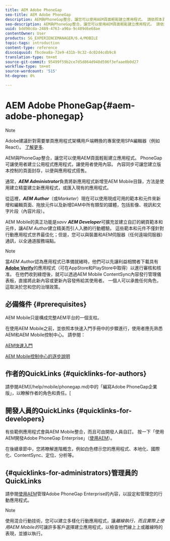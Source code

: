 ```yaml
---
title: AEM Adobe PhoneGap
seo-title: AEM Adobe PhoneGap
description: AEM與PhoneGap整合，讓您可以使用AEM頁面輕鬆建立應用程式。 請依照本頁開始使用Adobe PhoneGap Enterprise。
seo-description: AEM與PhoneGap整合，讓您可以使用AEM頁面輕鬆建立應用程式。 請依照本頁開始使用Adobe PhoneGap Enterprise。
uuid: bdd90cda-2489-4763-a90a-9c409d6e68ae
contentOwner: User
products: SG_EXPERIENCEMANAGER/6.4/MOBILE
topic-tags: introduction
content-type: reference
discoiquuid: fbcdea8a-72e9-431b-9c32-dc02d4cdb9c8
translation-type: tm+mt
source-git-commit: 95499f59b2ce7d5d864d948d596f3efaae0b0d27
workflow-type: tm+mt
source-wordcount: '515'
ht-degree: 0%

---
```



# AEM Adobe PhoneGap{#aem-adobe-phonegap}

>[!NOTE]
>
>Adobe建議針對需要單頁應用程式架構用戶端轉換的專案使用SPA編輯器（例如React）。 [了解更多](/help/sites-developing/spa-overview.md).

AEM與PhoneGap整合，讓您可以使用AEM頁面輕鬆建立應用程式。 PhoneGap可讓使用者建立公用程式應用程式，讓使用者使用內容。 內容同步可讓您建立版本控制的頁面封存，以便與應用程式搭售。

通常，***AEM Administrator***&#x200B;負責將新應用程式新增至AEM Mobile目錄，方法是使用建立精靈建立新應用程式，或匯入現有的應用程式。

從這裡，***AEM Author***（或&#x200B;*Marketer*）現在可以使用現成可用的範本和元件來新增和編輯頁面、拖放元件以及新增DAM中所有類型的媒體，包括影像、視訊和文字片段（內容片段）。

AEM Mobile的真正功能是&#x200B;*savv* ***AEM Developer***&#x200B;可擴充並建立自訂的網頁範本和元件，讓&#x200B;*AEM Author*&#x200B;建立精美而引人入勝的行動體驗。 這些範本和元件不僅針對行動應用程式世界最佳化；但是，您可以與裝置和AEM伺服器（任何遠端伺服器）通訊，以全通道服務端點。

>[!NOTE]
>
>當&#x200B;*AEM Author*&#x200B;認為應用程式已準備就緒時，他們可以先讓利益相關者下載具有&#x200B;**[Adobe Verify](/help/mobile/phonegap-mobile-quickstart.md)**&#x200B;的應用程式（可在AppStore和PlayStore中取得）以進行審核和核准。 在他們收到綠燈後，就可以透過AEM Mobile ContentSync內容發行管理儀表板，直接將此新內容或更新內容發佈給其使用者。 一個人可以承擔任何角色，這取決於您和您的治理政策。

## 必備條件 {#prerequisites}

AEM Mobile只是構成完整AEM平台的一個支柱。

在使用AEM Mobile之前，並依照本快速入門手冊中的步驟進行，使用者應先熟悉AEM和AEM Mobile控制中心。 請參閱：

[AEM快速入門](/help/sites-deploying/deploy.md)

[AEM Mobile控制中心的逐步說明](/help/mobile/phonegap-authoring-apps.md)

## 作者的QuickLinks {#quicklinks-for-authors}

請參閱AEM](/help/mobile/phonegap.md)中的「編寫Adobe PhoneGap企業版」，以瞭解作者的角色和責任。[

## 開發人員的QuickLinks {#quicklinks-for-developers}

有些範例應用程式會與AEM Mobile整合，而且可由開發人員自訂。 按一下「使用AEM開發Adobe PhoneGap Enterprise」（[使用AEM](/help/mobile/developing-in-phonegap.md)）。

在後續章節中，您將瞭解進階概念，例如白色標示您的應用程式、本地化、國際化、ContentSync、定位、分析等。

## {#quicklinks-for-administrators}管理員的QuickLinks

請參閱[使用AEM](/help/mobile/administer-phonegap.md)管理Adobe PhoneGap Enterprise的內容，以設定和管理您的行動應用程式。

>[!NOTE]
>
>使用混合行動技術，您可以建立多樣化行動應用程式，讓&#x200B;*離線執行，而且實際上使用AEM Mobile的*&#x200B;可讓許多客戶選擇建立應用程式，以檢查他們線上上或離線時的表現，並據以執行。
